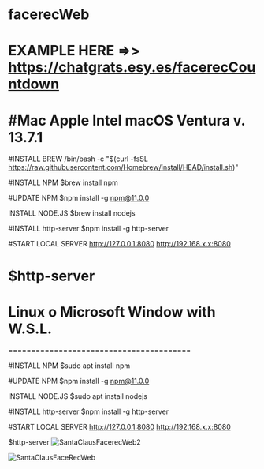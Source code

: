 # facerecWeb
EXAMPLE HERE =>> https://chatgrats.esy.es/facerecCountdown
======================================
#Mac Apple Intel macOS Ventura v. 13.7.1
======================================

#INSTALL BREW
/bin/bash -c "$(curl -fsSL https://raw.githubusercontent.com/Homebrew/install/HEAD/install.sh)"

#INSTALL NPM
$brew install npm

#UPDATE NPM
$npm install -g npm@11.0.0

INSTALL NODE.JS
$brew install nodejs

#INSTALL http-server
$npm install -g http-server

#START LOCAL SERVER http://127.0.0.1:8080 http://192.168.x.x:8080

$http-server
========================================
# Linux o Microsoft Window with W.S.L.
========================================

#INSTALL NPM
$sudo apt install npm

#UPDATE NPM
$npm install -g npm@11.0.0

INSTALL NODE.JS
$sudo apt install nodejs

#INSTALL http-server
$npm install -g http-server

#START LOCAL SERVER http://127.0.0.1:8080 http://192.168.x.x:8080

$http-server
![SantaClausFacerecWeb2](https://github.com/user-attachments/assets/ed897f5a-240f-4172-b2c6-571006fb2b57)

![SantaClausFaceRecWeb](https://github.com/user-attachments/assets/dbc61ba2-8e08-4668-9d70-bf1f811b40f5)




